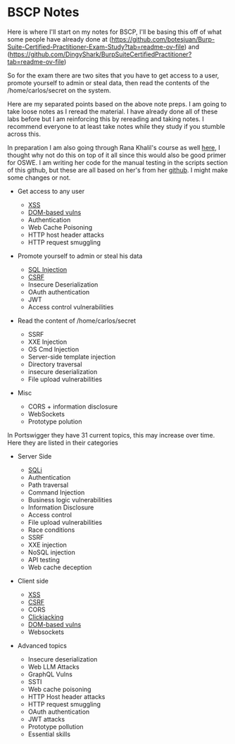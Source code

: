 # BSCP Notes

Here is where I'll start on my notes for BSCP, I'll be basing this off of what some people have already done at (https://github.com/botesjuan/Burp-Suite-Certified-Practitioner-Exam-Study?tab=readme-ov-file) and (https://github.com/DingyShark/BurpSuiteCertifiedPractitioner?tab=readme-ov-file)

So for the exam there are two sites that you have to get access to a user, promote yourself to admin or steal data, then read the contents of the /home/carlos/secret on the system.

Here are my separated points based on the above note preps. I am going to take loose notes as I reread the material. I have already done all of these labs before but I am reinforcing this by rereading and taking notes. I recommend everyone to at least take notes while they study if you stumble across this.  

In preparation I am also going through Rana Khalil's course as well [here](https://academy.ranakhalil.com/), I thought why not do this on top of it all since this would also be good primer for OSWE. I am writing her code for the manual testing in the scripts section of this github, but these are all based on her's from her [github](https://github.com/rkhal101/Web-Security-Academy-Series/). I might make some changes or not. 

- Get access to any user
  - [XSS](/bscp/xss.md)
  - [DOM-based vulns](bscp/dom_based.md)
  - Authentication
  - Web Cache Poisoning
  - HTTP host header attacks
  - HTTP request smuggling

- Promote yourself to admin or steal his data
  - [SQL Injection](/bscp/sqli.md)
  - [CSRF](/bscp/csrf.md)
  - Insecure Deserialization
  - OAuth authentication
  - JWT
  - Access control vulnerabilities

- Read the content of /home/carlos/secret
  - SSRF
  - XXE Injection
  - OS Cmd Injection
  - Server-side template injection
  - Directory traversal
  - insecure deserialization
  - File upload vulnerabilities
 
- Misc
  - CORS + information disclosure
  - WebSockets
  - Prototype polution

In Portswigger they have 31 current topics, this may increase over time. Here they are listed in their categories

- Server Side
  - [SQLi](/bscp/sqli.md)
  - Authentication
  - Path traversal
  - Command Injection
  - Business logic vulnerabilities
  - Information Disclosure
  - Access control
  - File upload vulnerabilities
  - Race conditions
  - SSRF
  - XXE injection
  - NoSQL injection
  - API testing
  - Web cache deception
 
- Client side
  - [XSS](/bscp/xss.md)
  - [CSRF](/bscp/csrf.md)
  - CORS
  - [Clickjacking](/bscp/clickjacking.md)
  - [DOM-based vulns](bscp/dom_based.md)
  - Websockets

- Advanced topics
  - Insecure deserialization
  - Web LLM Attacks
  - GraphQL Vulns
  - SSTI
  - Web cache poisoning
  - HTTP Host header attacks
  - HTTP request smuggling
  - OAuth authentication
  - JWT attacks
  - Prototype pollution
  - Essential skills

